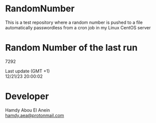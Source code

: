 # RandomNumber    
This is a test repository where a random number is pushed to a file automatically passwordless from a cron job in my Linux CentOS server    
# Random Number of the last run   
7292
      
Last update (GMT +1)    
12/21/23 20:00:02
# Developer    
Hamdy Abou El Anein   
hamdy.aea@protonmail.com
